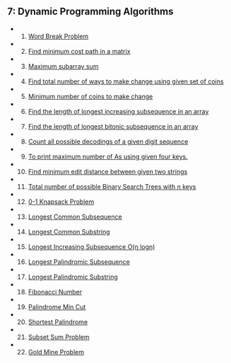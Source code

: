 ## 7: Dynamic Programming Algorithms

- 1. [Word Break Problem](http://www.ideserve.co.in/learn/word-break-problem)
- 2. [Find minimum cost path in a matrix](http://www.ideserve.co.in/learn/minimum-cost-path)
- 3. [Maximum subarray sum](http://www.ideserve.co.in/learn/maximum-subarray-sum)
- 4. [Find total number of ways to make change using given set of coins](http://www.ideserve.co.in/learn/coin-change-problem-number-of-ways-to-make-change)
- 5. [Minimum number of coins to make change](http://www.ideserve.co.in/learn/minimum-number-of-coins-to-make-change)
- 6. [Find the length of longest increasing subsequence in an array](http://www.ideserve.co.in/learn/longest-increasing-subsequence)
- 7. [Find the length of longest bitonic subsequence in an array](http://www.ideserve.co.in/learn/length-of-longest-bitonic-subsequence-in-an-array)
- 8. [Count all possible decodings of a given digit sequence](http://www.ideserve.co.in/learn/count-possible-decodings-of-a-given-digit-sequence)
- 9. [To print maximum number of As using given four keys.](http://www.ideserve.co.in/learn/how-to-print-maximum-number-of-a-using-given-four-keys)
- 10. [Find minimum edit distance between given two strings](http://www.ideserve.co.in/learn/edit-distance-dynamic-programming)
- 11. [Total number of possible Binary Search Trees with n keys](http://www.ideserve.co.in/learn/total-number-of-possible-binary-search-trees-with-n-keys)
- 12. [0-1 Knapsack Problem](http://www.ideserve.co.in/learn/dynamic-programming-0-1-knapsack-problem)
- 13. [Longest Common Subsequence](http://www.ideserve.co.in/learn/longest-common-subsequence)
- 14. [Longest Common Substring](http://www.ideserve.co.in/learn/longest-common-substring)
- 15. [Longest Increasing Subsequence O(n logn)](http://www.ideserve.co.in/learn/longest-increasing-subsequence-nlogn)
- 16. [Longest Palindromic Subsequence](http://www.ideserve.co.in/learn/longest-palindromic-subsequence)
- 17. [Longest Palindromic Substring](http://www.ideserve.co.in/learn/longest-palindromic-substring)
- 18. [Fibonacci Number](http://www.ideserve.co.in/learn/nth-fibonacci-number)
- 19. [Palindrome Min Cut](http://www.ideserve.co.in/learn/palindrome-min-cut)
- 20. [Shortest Palindrome](http://www.ideserve.co.in/learn/shortest-palindrome)
- 21. [Subset Sum Problem](http://www.ideserve.co.in/learn/subset-sum-dynamic-programming)
- 22. [Gold Mine Problem](http://www.ideserve.co.in/learn/gold-mine-problem)

